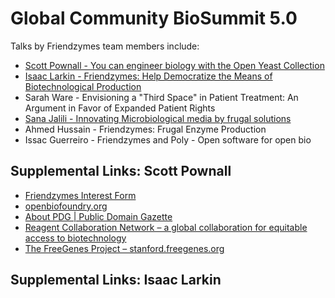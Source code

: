 # Global Community BioSummit 5.0

Talks by Friendzymes team members include:

- [Scott  Pownall - You can engineer biology with the Open Yeast Collection](./Global_Community_BioSummit_5.0_Scott_Pownall_OYC_Open_Yeast_Collection.pdf)
- [Isaac Larkin - Friendzymes: Help Democratize the Means of Biotechnological Production](./Global_Community_BioSummit_5.0_Isaac_Larkin_Friendzymes.pdf)
- Sarah Ware - Envisioning a "Third Space" in Patient Treatment: An Argument in Favor of Expanded Patient Rights
- [Sana Jalili - Innovating  Microbiological media by frugal solutions](./Global_Community_BioSummit_5.0_Sana_Jalili_Innovating_microbiological_media_by_frugal_solutions.pdf)
- Ahmed Hussain - Friendzymes: Frugal Enzyme Production
- Issac Guerreiro - Friendzymes and Poly - Open software for open bio


## Supplemental Links: Scott Pownall

* [Friendzymes Interest Form](https://docs.google.com/forms/d/e/1FAIpQLSc81jR2hgHnX4Cj7WUPiauWSsDsYtpSGddKyGs8ctffEm28dw/viewform)
* [openbiofoundry.org](https://openbiofoundry.org/)
* [About PDG | Public Domain Gazette](https://publicdomaingazette.org/about/)
* [Reagent Collaboration Network – a global collaboration for equitable access to biotechnology](https://reclone.org/)
* [The FreeGenes Project – stanford.freegenes.org](https://stanford.freegenes.org/)

## Supplemental Links: Isaac Larkin
